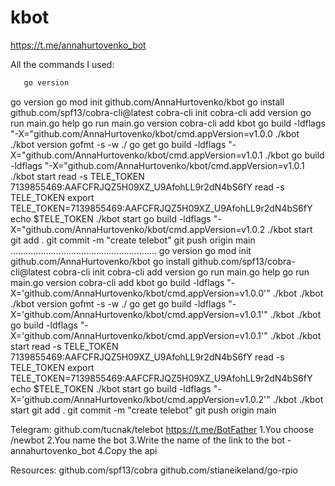 # kbot
https://t.me/annahurtovenko_bot

All the commands I used:
 ```bash
    go version
 ```
go version
go mod init github.com/AnnaHurtovenko/kbot
go install github.com/spf13/cobra-cli@latest
cobra-cli init
cobra-cli add version
go run main.go help
go run main.go version
cobra-cli add kbot
go build -ldflags "-X="github.com/AnnaHurtovenko/kbot/cmd.appVersion=v1.0.0
./kbot
./kbot version
gofmt -s -w ./
go get
go build -ldflags "-X="github.com/AnnaHurtovenko/kbot/cmd.appVersion=v1.0.1
./kbot
go build -ldflags "-X="github.com/AnnaHurtovenko/kbot/cmd.appVersion=v1.0.1
./kbot start
read -s TELE_TOKEN 7139855469:AAFCFRJQZ5H09XZ_U9AfohLL9r2dN4bS6fY
read -s TELE_TOKEN 
export TELE_TOKEN=7139855469:AAFCFRJQZ5H09XZ_U9AfohLL9r2dN4bS6fY
echo  $TELE_TOKEN 
./kbot start
go build -ldflags "-X="github.com/AnnaHurtovenko/kbot/cmd.appVersion=v1.0.2
./kbot start
git add .
git commit -m "create telebot"
git push origin main
..........................................................
go version
go mod init github.com/AnnaHurtovenko/kbot
go install github.com/spf13/cobra-cli@latest
cobra-cli init
cobra-cli add version
go run main.go help
go run main.go version
cobra-cli add kbot
go build -ldflags "-X='github.com/AnnaHurtovenko/kbot/cmd.appVersion=v1.0.0'" ./kbot
./kbot
./kbot version
gofmt -s -w ./
go get
go build -ldflags "-X='github.com/AnnaHurtovenko/kbot/cmd.appVersion=v1.0.1'" ./kbot
./kbot
go build -ldflags "-X='github.com/AnnaHurtovenko/kbot/cmd.appVersion=v1.0.1'" ./kbot
./kbot start
read -s TELE_TOKEN 7139855469:AAFCFRJQZ5H09XZ_U9AfohLL9r2dN4bS6fY
read -s TELE_TOKEN 
export TELE_TOKEN=7139855469:AAFCFRJQZ5H09XZ_U9AfohLL9r2dN4bS6fY
echo $TELE_TOKEN 
./kbot start
go build -ldflags "-X='github.com/AnnaHurtovenko/kbot/cmd.appVersion=v1.0.2'" ./kbot
./kbot start
git add .
git commit -m "create telebot"
git push origin main





Telegram:
github.com/tucnak/telebot
https://t.me/BotFather
1.You choose /newbot
2.You name the bot
3.Write the name of the link to the bot - annahurtovenko_bot
4.Copy the api 

Resources:
github.com/spf13/cobra
github.com/stianeikeland/go-rpio



